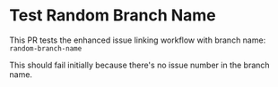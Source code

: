 # Test Random Branch Name

This PR tests the enhanced issue linking workflow with branch name: `random-branch-name`

This should fail initially because there's no issue number in the branch name.